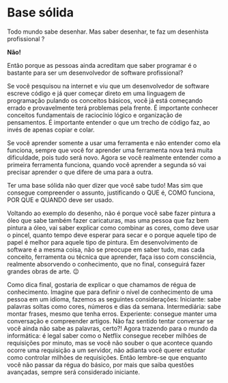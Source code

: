 # Base sólida
Todo mundo sabe desenhar. Mas saber desenhar, te faz um desenhista profissional ?

**Não!**

Então porque as pessoas ainda acreditam que saber programar é o bastante para ser um desenvolvedor de software profissional?


Se você pesquisou na internet e viu que um desenvolvedor de software escreve código e já quer começar direto em uma linguagem de programação pulando os conceitos básicos, você já está começando errado e provavelmente terá problemas pela frente. É importante conhecer conceitos fundamentais de raciocínio lógico e organização de pensamentos. É importante entender o que um trecho de código faz, ao invés de apenas copiar e colar.

Se você aprender somente a usar uma ferramenta e não entender como ela funciona, sempre que você for aprender uma ferramenta nova terá muita dificuldade, pois tudo será novo. Agora se você realmente entender como a primeira ferramenta funciona, quando você aprender a segunda só vai precisar aprender o que difere de uma para a outra.

Ter uma base sólida não quer dizer que você sabe tudo! Mas sim que consegue compreender o assunto, justificando o QUE é, COMO funciona, POR QUE e QUANDO deve ser usado.

Voltando ao exemplo do desenho, não é porque você sabe fazer pintura a óleo que sabe também fazer caricaturas, mas uma pessoa que faz bem pintura a óleo, vai saber explicar como combinar as cores, como deve usar o pincel, quanto tempo deve esperar para secar e o porque aquele tipo de papel é melhor para aquele tipo de pintura. Em desenvolvimento de software é a mesma coisa, não se preocupe em saber tudo, mas cada conceito, ferramenta ou técnica que aprender, faça isso com consciência, realmente absorvendo o conhecimento, que no final, conseguirá fazer grandes obras de arte. 😉

Como dica final, gostaria de explicar o que chamamos de régua de conhecimento. Imagine que para definir o nível de conhecimento de uma pessoa em um idioma, fazemos as seguintes considerações:
Iniciante: sabe palavras soltas como cores, números e dias da semana. 
Intermediária: sabe montar frases, mesmo que tenha erros.
Experiente: consegue manter uma conversação e compreender artigos.
Não faz sentido tentar conversar se você ainda não sabe as palavras, certo?! Agora trazendo para o mundo da informática: é legal saber como o Netflix consegue receber milhões de requisições por minuto, mas se você não souber o que acontece quando ocorre uma requisição a um servidor, não adianta você querer estudar como controlar milhões de requisições.  Então lembre-se que enquanto você não passar da régua do básico, por mais que saiba questões avançadas, sempre será considerado iniciante.

